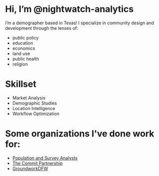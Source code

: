 # Hi, I’m @nightwatch-analytics
 
 I’m a demographer based in Texas! I specialize in community design and development through the lenses of:
   - public policy
   - education
   - economics
   - land use
   - public health
   - religion

# Skillset

  - Market Analysis
  - Demographic Studies
  - Location Intelligence
  - Workflow Optimization

# Some organizations I've done work for:
  - [Population and Survey Analysts](https://pasatx.com/)
  - [The Commit Partnership](https://commitpartnership.org/)
  - [GroundworkDFW](https://groundworkdfw.org/)

<!---
nightwatch-analytics/nightwatch-analytics is a ✨ special ✨ repository because its `README.md` (this file) appears on your GitHub profile.
You can click the Preview link to take a look at your changes.
--->
